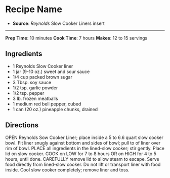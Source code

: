 # Recipe Name

- **Source**: *Reynolds* Slow Cooker Liners insert
---
**Prep Time**: 10 minutes
**Cook Time**: 7 hours
**Makes**: 12 to 15 servings

## Ingredients

- 1 Reynolds Slow Cooker liner
- 1 jar (9-10 oz.) sweet and sour sauce
- 1/4 cup packed brown sugar
- 3 Tbsp. soy sauce
- 1/2 tsp. garlic powder
- 1/2 tsp. pepper
- 3 lb. frozen meatballs
- 1 medium red bell pepper, cubed
- 1 can (20 oz.) pineapple chunks, drained

## Directions

OPEN Reynolds Sow Cooker Liner; place inside a 5 to 6.6 quart slow cooker bowl. Fit liner snugly against bottom and sides of bowl; pull to of liner over rim of bowl.
PLACE all ingredients in the lined-slow cooker; stir gently. Place lid on slow cooker.
COOK on LOW for 7 to 8 hours OR on HIGH for 4 to 5 hours, until done.
CAREFULLY remove lid to allow steam to escape. Serve food directly from lined-slow cooker. Do not lift or transport liner with food inside. Cool slow cooker completely; remove liner and toss.